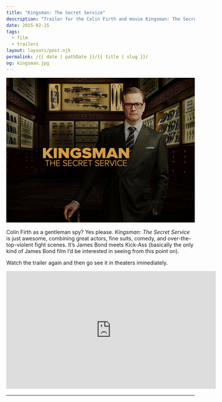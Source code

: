 ```yaml
---
title: "Kingsman: The Secret Service"
description: "Trailer for the Colin Firth and movie Kingsman: The Secret Service."
date: 2015-02-15
tags: 
  - film
  - trailers
layout: layouts/post.njk
permalink: /{{ date | pathDate }}/{{ title | slug }}/
og: kingsman.jpg
---
```


![Colin Firth with a display of fancy spy gear behind him](/img/kingsman.jpg)

Colin Firth as a gentleman spy? Yes please. _Kingsman: The Secret Service_ is just awesome, combining great actors, fine suits, comedy, and over-the-top-violent fight scenes. It’s James Bond meets Kick-Ass (basically the only kind of James Bond film I’d be interested in seeing from this point on).

Watch the trailer again and then go see it in theaters immediately.

<iframe class="youtube-video" width="560" height="315" src="https://www.youtube.com/embed/m4NCribDx4U" title="YouTube video player" frameborder="0" allow="accelerometer; autoplay; clipboard-write; encrypted-media; gyroscope; picture-in-picture; web-share" allowfullscreen></iframe>

---
